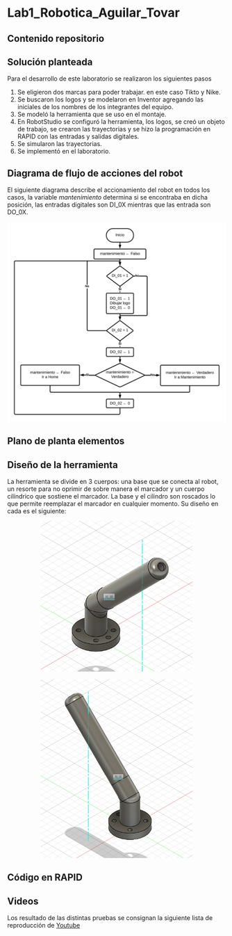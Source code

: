 # Lab1_Robotica_Aguilar_Tovar

## Contenido repositorio

## Solución planteada
Para el desarrollo de este laboratorio se realizaron los siguientes pasos
1. Se eligieron dos marcas para poder trabajar. en este caso Tikto y Nike.
2. Se buscaron los logos y se modelaron en Inventor agregando las iniciales de los nombres de los integrantes del equipo.
3. Se modeló la herramienta que se uso en el montaje.
4. En RobotStudio se configuró la herramienta, los logos, se creó un objeto de trabajo, se crearon las trayectorias y se hizo la programación en RAPID con las entradas y salidas digitales.
5. Se simularon las trayectorias.
6. Se implementó en el laboratorio.

## Diagrama de flujo de acciones del robot
El siguiente diagrama describe el accionamiento del robot en todos los casos, la variable _mantenimiento_ determina si se encontraba en dicha posición, las entradas digitales son DI_0X mientras que las entrada son DO_0X.

<p align="center"> <img width="550" alt="workspace" src="media/flujo.jpeg"> </p>



## Plano de planta elementos

## Diseño de la herramienta
La herramienta se divide en 3 cuerpos: una base que se conecta al robot, un resorte para no oprimir de sobre manera el marcador y un cuerpo cilíndrico que sostiene el marcador. La base y el cilindro son roscados lo que permite reemplazar el marcador en cualquier momento. Su diseño en cada es el siguiente:

<p align="center"> <img width="350" alt="workspace" src="media/cad1.jpeg"> </p>
<p align="center"> <img width="350" alt="workspace" src="media/cad2.jpeg"> </p>

## Código en RAPID

## Videos

Los resultado de las distintas pruebas se consignan la siguiente lista de reproducción de [Youtube](https://www.youtube.com/watch?v=hpt4hrAIyEk&list=PLRvQ_9G7W0KRISnKxF9upumXdgGfY8UST)
